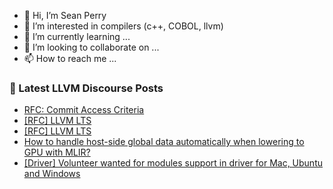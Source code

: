 - 👋 Hi, I’m Sean Perry
- 👀 I’m interested in compilers (c++, COBOL, llvm)
- 🌱 I’m currently learning ...
- 💞️ I’m looking to collaborate on ...
- 📫 How to reach me ...

<!---
s66perry/s66perry is a ✨ special ✨ repository because its `README.md` (this file) appears on your GitHub profile.
You can click the Preview link to take a look at your changes.
--->
### 📕 Latest LLVM Discourse Posts

<!-- DISCOURSE-LLVM:START -->
- [RFC: Commit Access Criteria](https://discourse.llvm.org/t/rfc-commit-access-criteria/84073#post_4)
- [[RFC] LLVM LTS](https://discourse.llvm.org/t/rfc-llvm-lts/84049#post_9)
- [[RFC] LLVM LTS](https://discourse.llvm.org/t/rfc-llvm-lts/84049#post_8)
- [How to handle host-side global data automatically when lowering to GPU with MLIR?](https://discourse.llvm.org/t/how-to-handle-host-side-global-data-automatically-when-lowering-to-gpu-with-mlir/84080#post_2)
- [[Driver] Volunteer wanted for modules support in driver for Mac, Ubuntu and Windows](https://discourse.llvm.org/t/driver-volunteer-wanted-for-modules-support-in-driver-for-mac-ubuntu-and-windows/83768#post_10)
<!-- DISCOURSE-LLVM:END -->
